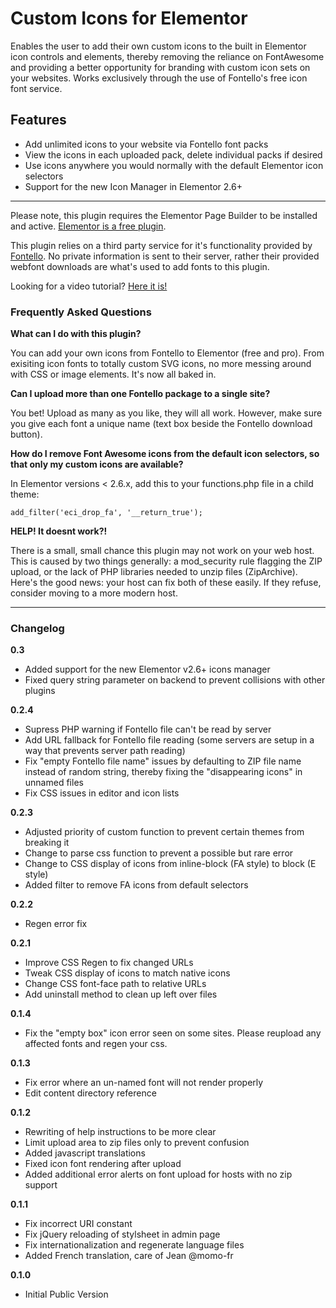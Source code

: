 
# Custom Icons for Elementor

Enables the user to add their own custom icons to the built in Elementor icon controls and elements, thereby removing the reliance on FontAwesome and providing a better opportunity for branding with custom icon sets on your websites. Works exclusively through the use of Fontello's free icon font service. 

## Features  
* Add unlimited icons to your website via Fontello font packs
* View the icons in each uploaded pack, delete individual packs if desired
* Use icons anywhere you would normally with the default Elementor icon selectors
* Support for the new Icon Manager in Elementor 2.6+

---

Please note, this plugin requires the Elementor Page Builder to be installed and active. [Elementor is a free plugin](https://en-ca.wordpress.org/plugins/elementor/).

This plugin relies on a third party service for it's functionality provided by [Fontello](http://fontello.com). No private information is sent to their server, rather their provided webfont downloads are what's used to add fonts to this plugin.

Looking for a video tutorial? [Here it is!](https://youtu.be/Rnu9XVD8AdI)

### Frequently Asked Questions

**What can I do with this plugin?**

You can add your own icons from Fontello to Elementor (free and pro). From exisiting icon fonts to totally custom SVG icons, no more messing around with CSS or image elements. It's now all baked in.

**Can I upload more than one Fontello package to a single site?**

You bet! Upload as many as you like, they will all work. However, make sure you give each font a unique name (text box beside the Fontello download button).

**How do I remove Font Awesome icons from the default icon selectors, so that only my custom icons are available?**

In Elementor versions < 2.6.x, add this to your functions.php file in a child theme:

`add_filter('eci_drop_fa', '__return_true');`

**HELP! It doesnt work?!**

There is a small, small chance this plugin may not work on your web host. This is caused by two things generally: a mod_security rule flagging the ZIP upload, or the lack of PHP libraries needed to unzip files (ZipArchive). Here's the good news: your host can fix both of these easily. If they refuse, consider moving to a more modern host.

---

### Changelog

**0.3**
* Added support for the new Elementor v2.6+ icons manager
* Fixed query string parameter on backend to prevent collisions with other plugins

**0.2.4**
* Supress PHP warning if Fontello file can't be read by server
* Add URL fallback for Fontello file reading (some servers are setup in a way that prevents server path reading)
* Fix "empty Fontello file name" issues by defaulting to ZIP file name instead of random string, thereby fixing the "disappearing icons" in unnamed files
* Fix CSS issues in editor and icon lists

**0.2.3**
* Adjusted priority of custom function to prevent certain themes from breaking it
* Change to parse css function to prevent a possible but rare error 
* Change to CSS display of icons from inline-block (FA style) to block (E style)
* Added filter to remove FA icons from default selectors

**0.2.2**
* Regen error fix

**0.2.1**
* Improve CSS Regen to fix changed URLs
* Tweak CSS display of icons to match native icons 
* Change CSS font-face path to relative URLs
* Add uninstall method to clean up left over files

**0.1.4**
* Fix the "empty box" icon error seen on some sites. Please reupload any affected fonts and regen your css.

**0.1.3**
* Fix error where an un-named font will not render properly
* Edit content directory reference

**0.1.2**
* Rewriting of help instructions to be more clear
* Limit upload area to zip files only to prevent confusion
* Added javascript translations
* Fixed icon font rendering after upload
* Added additional error alerts on font upload for hosts with no zip support

**0.1.1**
* Fix incorrect URI constant
* Fix jQuery reloading of stylsheet in admin page 
* Fix internationalization and regenerate language files
* Added French translation, care of Jean @momo-fr

**0.1.0**
* Initial Public Version